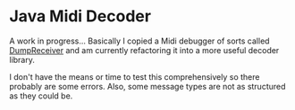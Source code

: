 # Java Midi Decoder

A work in progress... Basically I copied a Midi debugger of sorts called
[DumpReceiver](https://github.com/suniala/java-midi-decoder/commit/73390f23) and
am currently refactoring it into a more useful decoder library.

I don't have the means or time to test this comprehensively so there probably
are some errors. Also, some message types are not as structured as they could
be.